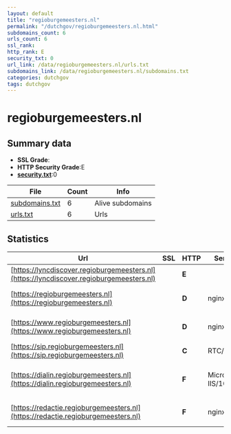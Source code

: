```yaml
---
layout: default
title: "regioburgemeesters.nl"
permalink: "/dutchgov/regioburgemeesters.nl.html"
subdomains_count: 6
urls_count: 6
ssl_rank: 
http_rank: E
security_txt: 0
url_link: /data/regioburgemeesters.nl/urls.txt
subdomains_link: /data/regioburgemeesters.nl/subdomains.txt
categories: dutchgov
tags: dutchgov
---
```



# regioburgemeesters.nl
## Summary data


 - **SSL Grade**:
 - **HTTP Security Grade**:E
 - **[security.txt](https://www.digitaleoverheid.nl/nieuws/standaard-security-txt-nu-verplicht-voor-overheid/)**:0


| File       | Count | Info |
|------------|-------|------|
|[subdomains.txt](/DutchGovScope/data/regioburgemeesters.nl/subdomains.txt)|6|Alive subdomains|
|[urls.txt](/DutchGovScope/data/regioburgemeesters.nl/urls.txt)|6|Urls|


## Statistics


| Url | SSL | HTTP | Server | Cookie | HSTS | CORS | CTO | CSP | XFO | XXP | RP |FP| Tech |Title |
|--------|-------|-------|------|------|------|------|------|------|------|------|------|------|------|------|
|[https://lyncdiscover.regioburgemeesters.nl](https://lyncdiscover.regioburgemeesters.nl)| | **E**|| | | | | | | | :white_check_mark: | |||
|[https://regioburgemeesters.nl](https://regioburgemeesters.nl)| | **D**|nginx|:white_check_mark: |:white_check_mark: | | | | | | :white_check_mark: | |Bootstrap HSTS Nginx PHP:8.3.14|Home - Regioburg...|
|[https://www.regioburgemeesters.nl](https://www.regioburgemeesters.nl)| | **D**|nginx|:white_check_mark: |:white_check_mark: | | | | | | :white_check_mark: | |Bootstrap HSTS Nginx PHP:8.3.14|Home - Regioburg...|
|[https://sip.regioburgemeesters.nl](https://sip.regioburgemeesters.nl)| | **C**|RTC/6.0| |:white_check_mark: | | | | | | :white_check_mark: | |HSTS||
|[https://dialin.regioburgemeesters.nl](https://dialin.regioburgemeesters.nl)| | **F**|Microsoft-IIS/10.0| | | | | | | | :white_check_mark: | |HSTS IIS:10.0 Windows Server||
|[https://redactie.regioburgemeesters.nl](https://redactie.regioburgemeesters.nl)| | **F**|nginx| | | | | | | | :white_check_mark: | |Google PageSpeed:0 Nginx|Web Server's Def...|


